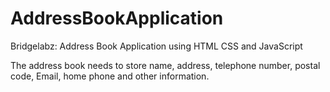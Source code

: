 # AddressBookApplication
Bridgelabz: Address Book Application using HTML CSS and JavaScript

The address book needs to store name, address, telephone number, postal code, Email, home phone and other information.

